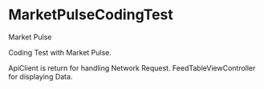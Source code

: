 # MarketPulseCodingTest
Market Pulse


Coding Test with Market Pulse.

ApiClient is return for handling Network Request.
FeedTableViewController for displaying Data.
